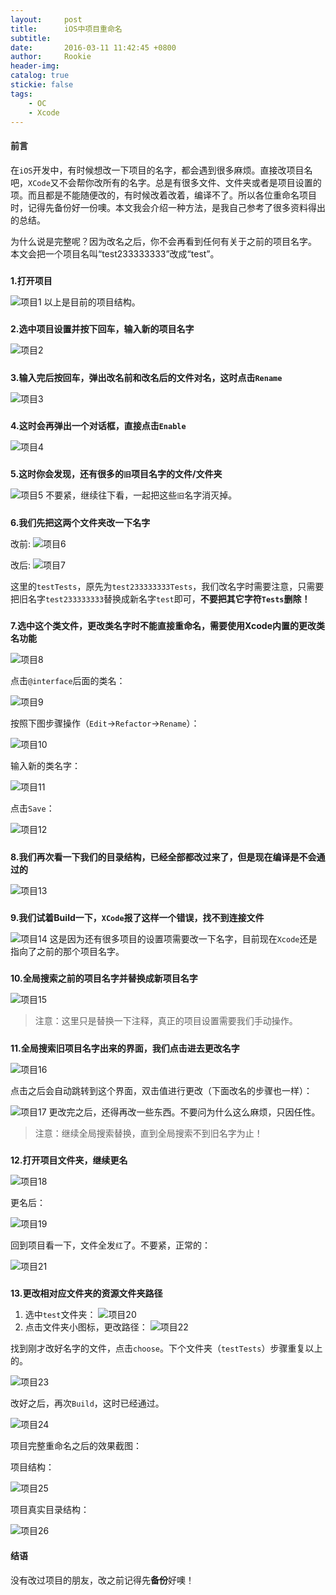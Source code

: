 ```yaml
---
layout:     post
title:      iOS中项目重命名
subtitle:   
date:       2016-03-11 11:42:45 +0800
author:     Rookie
header-img: 
catalog: true
stickie: false
tags:
    - OC
    - Xcode
---
```


#### 前言

在`iOS`开发中，有时候想改一下项目的名字，都会遇到很多麻烦。直接改项目名吧，`XCode`又不会帮你改所有的名字。总是有很多文件、文件夹或者是项目设置的项。而且都是不能随便改的，有时候改着改着，编译不了。所以各位重命名项目时，记得先备份好一份噢。本文我会介绍一种方法，是我自己参考了很多资料得出的总结。

为什么说是完整呢？因为改名之后，你不会再看到任何有关于之前的项目名字。  
本文会把一个项目名叫“test233333333”改成“test”。  

##### #
**1.打开项目**

![项目1](/img/20160311/1.png)
以上是目前的项目结构。  

##### #
**2.选中项目设置并按下回车，输入新的项目名字**

![项目2](/img/20160311/2.png)

##### #
**3.输入完后按回车，弹出改名前和改名后的文件对名，这时点击`Rename`**

![项目3](/img/20160311/3.jpg)

##### #
**4.这时会再弹出一个对话框，直接点击`Enable`**

![项目4](/img/20160311/4.jpg)

##### #
**5.这时你会发现，还有很多的`旧`项目名字的文件/文件夹**

![项目5](/img/20160311/5.png)
不要紧，继续往下看，一起把这些`旧`名字消灭掉。  

##### #
**6.我们先把这两个文件夹改一下名字**

改前:
![项目6](/img/20160311/6.png)

改后:
![项目7](/img/20160311/7.png)

这里的`testTests`，原先为`test233333333Tests`，我们改名字时需要注意，只需要把旧名字`test233333333`替换成新名字`test`即可，**不要把其它字符`Tests`删除！**

##### #
**7.选中这个类文件，更改类名字时不能直接重命名，需要使用Xcode内置的更改类名功能**

![项目8](/img/20160311/8.png)

点击`@interface`后面的类名：

![项目9](/img/20160311/9.png)

按照下图步骤操作（`Edit`->`Refactor`->`Rename`）：

![项目10](/img/20160311/10.png)

输入新的类名字：

![项目11](/img/20160311/11.png)

点击`Save`：

![项目12](/img/20160311/12.png)

##### #
**8.我们再次看一下我们的目录结构，已经全部都改过来了，但是现在编译是不会通过的**

![项目13](/img/20160311/13.png)

##### #
**9.我们试着Build一下，`XCode`报了这样一个错误，找不到连接文件**

![项目14](/img/20160311/14.jpg)
这是因为还有很多项目的设置项需要改一下名字，目前现在`Xcode`还是指向了之前的那个项目名字。

##### #
**10.全局搜索之前的项目名字并替换成新项目名字**

![项目15](/img/20160311/15.png)

>注意：这里只是替换一下注释，真正的项目设置需要我们手动操作。

##### #
**11.全局搜索旧项目名字出来的界面，我们点击进去更改名字**

![项目16](/img/20160311/16.png)

点击之后会自动跳转到这个界面，双击值进行更改（下面改名的步骤也一样）：

![项目17](/img/20160311/17.png)
更改完之后，还得再改一些东西。不要问为什么这么麻烦，只因任性。

>注意：继续全局搜索替换，直到全局搜索不到旧名字为止！

##### #
**12.打开项目文件夹，继续更名**

![项目18](/img/20160311/18.png)

更名后：

![项目19](/img/20160311/19.png)

回到项目看一下，文件全发`红`了。不要紧，正常的：

![项目21](/img/20160311/21.png)

##### #
**13.更改相对应文件夹的资源文件夹路径**

  1. 选中`test`文件夹：
  ![项目20](/img/20160311/20.png)
  2. 点击文件夹小图标，更改路径：
  ![项目22](/img/20160311/22.jpg)

找到刚才改好名字的文件，点击`choose`。下个文件夹（`testTests`）步骤重复以上的。

![项目23](/img/20160311/23.png)

改好之后，再次`Build`，这时已经通过。

![项目24](/img/20160311/24.jpg)

项目完整重命名之后的效果截图：

项目结构：

![项目25](/img/20160311/25.jpg)

项目真实目录结构：

![项目26](/img/20160311/26.jpg)

#### 结语

没有改过项目的朋友，改之前记得先**备份**好噢！












